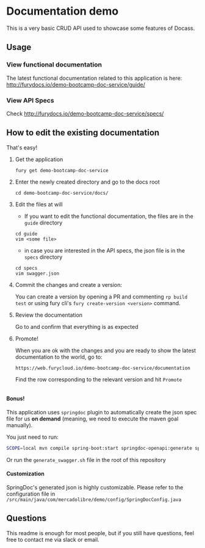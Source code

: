 # Documentation demo

This is a very basic CRUD API used to showcase some features of Docass.

## Usage

### View functional documentation

The latest functional documentation related to this application is here: http://furydocs.io/demo-bootcamp-doc-service/guide/

### View API Specs

Check http://furydocs.io/demo-bootcamp-doc-service/specs/

## How to edit the existing documentation

That's easy!

1.  Get the application

    ```
    fury get demo-bootcamp-doc-service
    ```
2. Enter the newly created directory and go to the docs root

   ```
   cd demo-bootcamp-doc-service/docs/
    ```

3. Edit the files at will

    * If you want to edit the functional documentation, the files are in the `guide` directory
    ```
    cd guide
    vim <some file>
    ```

    * in case you are interested in the API specs, the json file is in the `specs` directory
    ```
   cd specs
   vim swagger.json
    ``` 
4. Commit the changes and create a version:

   You can create a version by opening a PR and commenting `rp build test` or using fury cli's `fury create-version <version>` command.

5. Review the documentation

   Go to <URL> and confirm that everything is as expected

6. Promote!

   When you are ok with the changes and you are ready to show the latest documentation to the world, go to:

   ```
   https://web.furycloud.io/demo-bootcamp-doc-service/documentation
   ```  

   Find the row corresponding to the relevant version and hit `Promote`

   <image>

#### Bonus!

This application uses `springdoc` plugin to automatically create the json spec file for us **on demand** (meaning, we need to execute the maven goal manually).

You just need to run:

```bash
SCOPE=local mvn compile spring-boot:start springdoc-openapi:generate spring-boot:stop
```

Or run the `generate_swagger.sh` file in the root of this repository

#### Customization

SpringDoc's generated json is highly customizable. Please refer to the configuration file in `/src/main/java/com/mercadolibre/demo/config/SpringDocConfig.java`

## Questions

This readme is enough for most people, but if you still have questions, feel free to contact me via slack or email.